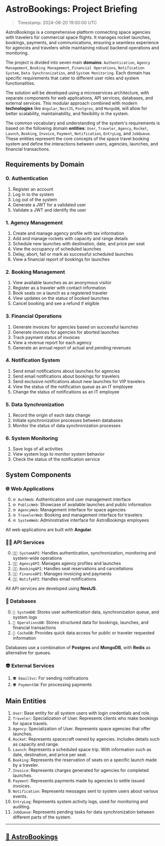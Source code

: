 # AstroBookings: Project Briefing

> Timestamp: 2024-08-20 19:00:00 UTC

AstroBookings is a comprehensive platform connecting space agencies with travelers for commercial space flights. It manages rocket launches, bookings, payments, and communications, ensuring a seamless experience for agencies and travelers while maintaining robust backend operations and monitoring.

The project is divided into seven main **domains**: `Authentication`, `Agency Management`, `Booking Management`, `Financial Operations`, `Notification System`, `Data Synchronization`, and `System Monitoring`. Each domain has specific requirements that cater to different user roles and system functionalities.

The solution will be developed using a microservices architecture, with separate components for web applications, API services, databases, and external services. This modular approach combined with modern **technologies** like `Angular`, `NestJS`, `Postgres`, and `MongoDB`, will allow for better scalability, maintainability, and flexibility in the system.

The common vocabulary and understanding of the system's requirements is based on the following domain **entities**: `User`, `Traveler`, `Agency`, `Rocket`, `Launch`, `Booking`, `Invoice`, `Payment`, `Notification`, `EntryLog`, and `JobQueue`. These entities represent the core concepts of the space travel booking system and define the interactions between users, agencies, launches, and financial transactions.

## Requirements by Domain

### 0. Authentication

1. Register an account
2. Log in to the system
3. Log out of the system
4. Generate a JWT for a validated user
5. Validate a JWT and identify the user

### 1. Agency Management

1. Create and manage agency profile with tax information
2. Add and manage rockets with capacity and range details
3. Schedule new launches with destination, date, and price per seat
4. View the occupancy of scheduled launches
5. Delay, abort, fail or mark as successful scheduled launches
6. View a financial report of bookings for launches

### 2. Booking Management

1. View available launches as an anonymous visitor
2. Register as a traveler with contact information
3. Book seats on a launch as a registered traveler
4. View updates on the status of booked launches
5. Cancel booking and see a refund if eligible

### 3. Financial Operations

1. Generate invoices for agencies based on successful launches
2. Generate invoices for agencies for aborted launches
3. Track payment status of invoices
4. View a revenue report for each agency
5. Generate an annual report of actual and pending revenues

### 4. Notification System

1. Send email notifications about launches for agencies
2. Send email notifications about bookings for travelers
3. Send exclusive notifications about new launches for VIP travelers
4. View the status of the notification queue as an IT employee
5. Change the status of notifications as an IT employee

### 5. Data Synchronization

1. Record the origin of each data change
2. Initiate synchronization processes between databases
3. Monitor the status of data synchronization processes

### 6. System Monitoring

1. Save logs of all activities
2. View system logs to monitor system behavior
3. Check the status of the notification service

## System Components

### 🌐 Web Applications

0. `🌐 AuthWeb`: Authentication and user management interface
1. `🌐 PublicWeb`: Showcase of available launches and public information
2. `🌐 AgencyWeb`: Management interface for space agencies
3. `🌐 TravelerWeb`: Booking and management interface for travelers
4. `🌐 SystemWeb`: Administrative interface for AstroBookings employees

All web applications are built with **Angular**.

### 🧑‍💼 API Services

0. `🧑‍💼 SystemAPI`: Handles authentication, synchronization, monitoring and system-wide operations
1. `🧑‍💼 AgencyAPI`: Manages agency profiles and launches
2. `🧑‍💼 BookingAPI`: Handles seat reservations and cancellations
3. `🧑‍💼 FinanceAPI`: Manages invoicing and payments
4. `🧑‍💼 NotifyAPI`: Handles email notifications

All API services are developed using **NestJS**.

### 📇 Databases

0. `📇 SystemDB`: Stores user authentication data, synchronization queue, and system logs
1. `📇 OperationsDB`: Stores structured data for bookings, launches, and financial transactions
2. `📇 CacheDB`: Provides quick data access for public or traveler requested information

Databases use a combination of **Postgres** and **MongoDB**, with **Redis** as alternative for queues.

### 👽 External Services

1. `👽 EmailSvc`: For sending notifications
2. `👽 PaymentGW`: For processing payments

## Main Entities

1. `User`: Base entity for all system users with login credentials and role.
2. `Traveler`: Specialization of User. Represents clients who make bookings for space travels.
3. `Agency`: Specialization of User. Represents space agencies that offer launches.
4. `Rocket`: Represents spacecraft owned by agencies. Includes details such as capacity and range.
5. `Launch`: Represents a scheduled space trip. With information such as date, destination, and price per seat.
6. `Booking`: Represents the reservation of seats on a specific launch made by a traveler.
7. `Invoice`: Represents charges generated for agencies for completed launches.
8. `Payment`: Represents payments made by agencies to settle issued invoices.
9. `Notification`: Represents messages sent to system users about various events.
10. `EntryLog`: Represents system activity logs, used for monitoring and auditing.
11. `JobQueue`: Represents pending tasks for data synchronization between different parts of the system.

---

## [🚀 AstroBookings](https://github.com/AstroBookings)
